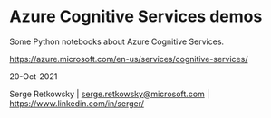 # Azure Cognitive Services demos

Some Python notebooks about Azure Cognitive Services.

https://azure.microsoft.com/en-us/services/cognitive-services/

20-Oct-2021

Serge Retkowsky | serge.retkowsky@microsoft.com | https://www.linkedin.com/in/serger/
